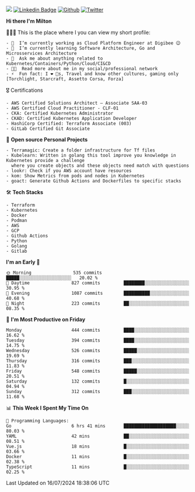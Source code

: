 ![](https://komarev.com/ghpvc/?username=miltlima&color=blueviolet) [![Linkedin Badge](https://img.shields.io/badge/-LinkedIn-blue?style=flat-square&logo=Linkedin&logoColor=white&link=https://www.linkedin.com/in/miltonlimaj/)](https://www.linkedin.com/in/miltonlimaj/) [![Github](https://img.shields.io/github/followers/miltlima?style=social)](https://github.com/miltlima?tab=followers) [![Twitter](https://img.shields.io/twitter/follow/milt_lima?style=social)](https://twitter.com/milt_lima)
 


     
**Hi there I'm Milton**

👨🏽‍💻 This is the place where I you can view my short profile:
```text
- 🔭  I’m currently working as Cloud Platform Engineer at Digibee 😉
- 🌱  I’m currently learning Software Architecture, Go and Microsservices Architecture
- 💬  Ask me about anything related to Kubernetes/Containers/Python/Cloud/CI&CD
- 👨‍💻  Read more about me in my social/professional network
- ⚡  Fun fact: I ❤️ 🐶s, Travel and know other cultures, gaming only [Torchlight, Starcraft, Assetto Corsa, Forza]
```
🎖 Certifications
```text
- AWS Certified Solutions Architect – Associate SAA-03
- AWS Certified Cloud Practitioner - CLF-01
- CKA: Certified Kubernetes Administrator
- CKAD: Certified Kubernetes Application Developer
- HashiCorp Certified: Terraform Associate (003)
- GitLab Certified Git Associate
```
📐 **Open source Personal Projects**

```text
- Terramagic: Create a folder infrastructure for Tf files
- Kubelearn: Written in golang this tool improve you knowledge in Kubernetes provide a challenge
  where you create objects and these objects need match with questions
- lookr: Check if you AWS account have resources
- kom: Show Metrics from pods and nodes in Kubernetes
- goact: Generate Github Actions and Dockerfiles to specific stacks
```
🛠 **Tech Stacks**

```text
- Terraform
- Kubernetes
- Docker
- Podman
- AWS
- GCP
- Github Actions
- Python
- Golang
- Gitlab
```         

<!--START_SECTION:waka-->
**I'm an Early 🐤** 

```text
🌞 Morning                535 commits         █████░░░░░░░░░░░░░░░░░░░░   20.02 % 
🌆 Daytime                827 commits         ████████░░░░░░░░░░░░░░░░░   30.95 % 
🌃 Evening                1087 commits        ██████████░░░░░░░░░░░░░░░   40.68 % 
🌙 Night                  223 commits         ██░░░░░░░░░░░░░░░░░░░░░░░   08.35 % 
```
📅 **I'm Most Productive on Friday** 

```text
Monday                   444 commits         ████░░░░░░░░░░░░░░░░░░░░░   16.62 % 
Tuesday                  394 commits         ████░░░░░░░░░░░░░░░░░░░░░   14.75 % 
Wednesday                526 commits         █████░░░░░░░░░░░░░░░░░░░░   19.69 % 
Thursday                 316 commits         ███░░░░░░░░░░░░░░░░░░░░░░   11.83 % 
Friday                   548 commits         █████░░░░░░░░░░░░░░░░░░░░   20.51 % 
Saturday                 132 commits         █░░░░░░░░░░░░░░░░░░░░░░░░   04.94 % 
Sunday                   312 commits         ███░░░░░░░░░░░░░░░░░░░░░░   11.68 % 
```


📊 **This Week I Spent My Time On** 

```text
💬 Programming Languages: 
Go                       6 hrs 41 mins       ████████████████████░░░░░   80.03 % 
YAML                     42 mins             ██░░░░░░░░░░░░░░░░░░░░░░░   08.51 % 
Vue.js                   18 mins             █░░░░░░░░░░░░░░░░░░░░░░░░   03.66 % 
Docker                   11 mins             █░░░░░░░░░░░░░░░░░░░░░░░░   02.38 % 
TypeScript               11 mins             █░░░░░░░░░░░░░░░░░░░░░░░░   02.25 % 
```


 Last Updated on 16/07/2024 18:38:06 UTC
<!--END_SECTION:waka-->

